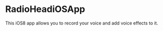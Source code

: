 RadioHeadiOSApp
===============
This iOS8 app allows you to record your voice and add voice effects to it.

